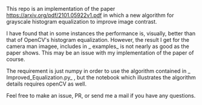 This
repo
is
an
implementation
of
the
paper https://arxiv.org/pdf/2101.05922v1.pdf
in
which
a
new
algorithm
for
grayscale
histogram
equalization
to
improve
image
contrast.

I
have
found
that
in
some
instances
the
performance
is,
visually,
better
than
that
of
OpenCV's
histogram
equalization.
However,
the
result
I
get
for
the
camera
man
imagee,
includes
in _
examples_
is
not
nearly
as
good
as
the
paper
shows.
This
may
be
an
issue
with
my
implementation
of
the
paper
of
course.

The
requirement
is
just
numpy
in
order
to
use
the
algorithm
contained
in _
Improved_Equalization.py_
,
but
the
notebook
which
illustrates
the
algorithm
details
requires
openCV
as
well.

Feel
free
to
make
an
issue,
PR,
or
send
me
a
mail
if
you
have
any
questions.
